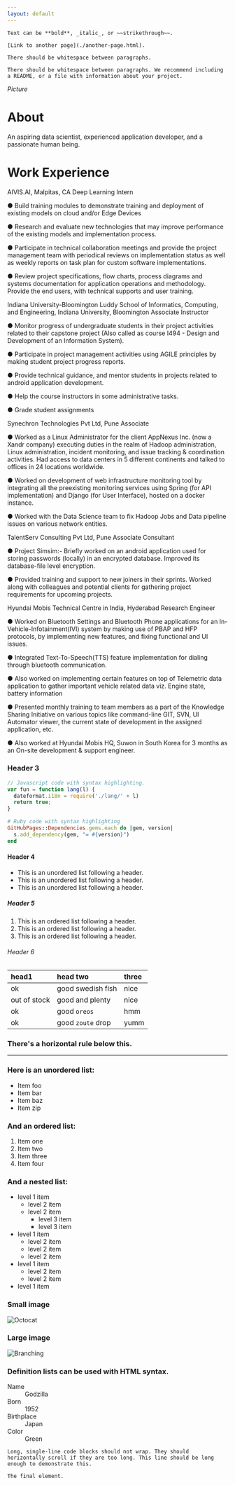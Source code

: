 ```yaml
---
layout: default
---
```

```
Text can be **bold**, _italic_, or ~~strikethrough~~.

[Link to another page](./another-page.html).

There should be whitespace between paragraphs.

There should be whitespace between paragraphs. We recommend including a README, or a file with information about your project.
```

_Picture_

# About

An aspiring data scientist, experienced application developer, and a passionate human being. 

# Work Experience

AIVIS.AI, Malpitas, CA
Deep Learning Intern

● Build training modules to demonstrate training and deployment of existing models on cloud and/or Edge Devices 

● Research and evaluate new technologies that may improve performance of the existing models and implementation process. 

● Participate in technical collaboration meetings and provide the project management team with periodical reviews on implementation status as well as weekly reports on task plan for custom software implementations. 

● Review project specifications, flow charts, process diagrams and systems documentation for application operations and methodology. Provide the end users, with technical supports and user training.


Indiana University-Bloomington
Luddy School of Informatics, Computing, and Engineering, Indiana University, Bloomington
Associate Instructor

● Monitor progress of undergraduate students in their project activities related to their capstone project (Also called as course I494 - Design and Development of an Information System).

● Participate in project management activities using AGILE principles by making student project progress reports.

● Provide technical guidance, and mentor students in projects related to android application development.

● Help the course instructors in some administrative tasks.

● Grade student assignments

Synechron Technologies Pvt Ltd, Pune​
Associate

● Worked as a Linux Administrator for the client AppNexus Inc. (now a Xandr company) executing duties in the realm of Hadoop administration, Linux administration, incident monitoring, and issue tracking & coordination activities. Had access to data centers in 5 different continents and talked to offices in 24 locations worldwide.

● Worked on development of web infrastructure monitoring tool by integrating all the preexisting monitoring services using Spring (for API implementation) and Django (for User Interface), hosted on a docker instance.

● Worked with the Data Science team to fix Hadoop Jobs and Data pipeline issues on various network entities.

TalentServ Consulting Pvt Ltd, Pune​
Associate Consultant

● Project Simsim:- Briefly worked on an android application used for storing passwords (locally) in an encrypted database. Improved its database-file level encryption.

● Provided training and support to new joiners in their sprints. Worked along with colleagues and potential clients for gathering project requirements for upcoming projects.

Hyundai Mobis Technical Centre in India, Hyderabad​
Research Engineer

● Worked on Bluetooth Settings and Bluetooth Phone applications for an In-Vehicle-Infotainment(IVI) system by making use of PBAP and HFP protocols, by implementing new features, and fixing functional and UI issues.

● Integrated Text-To-Speech(TTS) feature implementation for dialing through bluetooth communication.

● Also worked on implementing certain features on top of Telemetric data application to gather important vehicle related data viz. Engine state, battery information

● Presented monthly training to team members as a part of the Knowledge Sharing Initiative on various topics like command-line GIT, SVN, UI Automator viewer, the current state of development in the assigned application, etc.

● Also worked at Hyundai Mobis HQ, Suwon in South Korea for 3 months as an On-site development & support engineer.


### Header 3

```js
// Javascript code with syntax highlighting.
var fun = function lang(l) {
  dateformat.i18n = require('./lang/' + l)
  return true;
}
```

```ruby
# Ruby code with syntax highlighting
GitHubPages::Dependencies.gems.each do |gem, version|
  s.add_dependency(gem, "= #{version}")
end
```

#### Header 4

*   This is an unordered list following a header.
*   This is an unordered list following a header.
*   This is an unordered list following a header.

##### Header 5

1.  This is an ordered list following a header.
2.  This is an ordered list following a header.
3.  This is an ordered list following a header.

###### Header 6

| head1        | head two          | three |
|:-------------|:------------------|:------|
| ok           | good swedish fish | nice  |
| out of stock | good and plenty   | nice  |
| ok           | good `oreos`      | hmm   |
| ok           | good `zoute` drop | yumm  |

### There's a horizontal rule below this.

* * *

### Here is an unordered list:

*   Item foo
*   Item bar
*   Item baz
*   Item zip

### And an ordered list:

1.  Item one
1.  Item two
1.  Item three
1.  Item four

### And a nested list:

- level 1 item
  - level 2 item
  - level 2 item
    - level 3 item
    - level 3 item
- level 1 item
  - level 2 item
  - level 2 item
  - level 2 item
- level 1 item
  - level 2 item
  - level 2 item
- level 1 item

### Small image

![Octocat](https://github.githubassets.com/images/icons/emoji/octocat.png)

### Large image

![Branching](https://guides.github.com/activities/hello-world/branching.png)


### Definition lists can be used with HTML syntax.

<dl>
<dt>Name</dt>
<dd>Godzilla</dd>
<dt>Born</dt>
<dd>1952</dd>
<dt>Birthplace</dt>
<dd>Japan</dd>
<dt>Color</dt>
<dd>Green</dd>
</dl>

```
Long, single-line code blocks should not wrap. They should horizontally scroll if they are too long. This line should be long enough to demonstrate this.
```

```
The final element.
```
